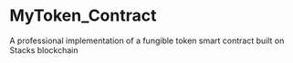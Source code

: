 # MyToken_Contract
A professional implementation of a fungible token smart contract built on Stacks blockchain 
